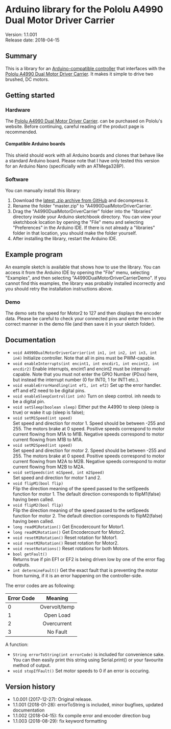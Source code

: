 # Arduino library for the Pololu A4990 Dual Motor Driver Carrier

Version: 1.1.001 <br>
Release date: 2018-04-15 <br>

## Summary

This is a library for an
[Arduino-compatible controller](https://www.pololu.com/arduino) that
interfaces with the
[Pololu A4990 Dual Motor Driver Carrier](https://www.pololu.com/catalog/product/2137).
It makes it simple to drive two brushed, DC motors.

## Getting started

### Hardware

The
[Pololu A4990 Dual Motor Driver Carrier](https://www.pololu.com/catalog/product/2137).
can be purchased on Pololu's website. Before continuing, careful
reading of the product page is recommended.

#### Compatible Arduino boards

This shield should work with all Arduino boards and clones that behave
like a standard Arduino board. Please note that I have only tested this version
for an Arduino Nano (specificially with an ATMega328P).


### Software

You can manually install this library:

1. Download the
   [latest .zip archive from GitHub](https://github.com/joelsa/a4990-dual-motor-driver-carrier/archive/master.zip)
   and decompress it.
2. Rename the folder "master.zip" to "A4990DualMotorDriverCarrier.
3. Drag the "A4990DualMotorDriverCarrier" folder into the "libraries" directory inside your
   Arduino sketchbook directory. You can view your sketchbook location by
   opening the "File" menu and selecting "Preferences" in the Arduino IDE. If
   there is not already a "libraries" folder in that location, you should make
   the folder yourself.
4. After installing the library, restart the Arduino IDE.

## Example program

An example sketch is available that shows how to use the library.  You
can access it from the Arduino IDE by opening the "File" menu,
selecting "Examples", and then selecting "A4990DualMotorDriverCarrierDemo".  If
you cannot find this examples, the library was probably installed
incorrectly and you should retry the installation instructions above.

### Demo

The demo sets the speed for Motor2 to 127 and then displays the encoder data.
Please be careful to check your connected pins and enter them in the correct manner
in the demo file (and then save it in your sketch folder).

## Documentation

- `void A4990DualMotorDriverCarrier(int in1, int in2, int in3, int in4)`
  Initialize controller. Note that all in pins must be PWM-capable.
- `void enableInterrupts(int encint1, int encdir1, int encint2, int encdir2)`
  Enable interrupts, encint1 and encint2 must be interrupt-capable.
  Note that you must not enter the GPIO Number (PDxx) here, but instead
  the interrupt number (0 for INT0, 1 for INT1 etc.).
- `void enableErrorHandling(int ef1, int ef2)` Set up the error handler.
  ef1 and ef2 need to be digital pins.
- `void enableSleepControl(int inh)` Turn on sleep control. inh needs
   to be a digital pin.
- `void setSleep(boolean sleep)` Either put the A4990 to sleep (sleep
  is true) or wake it up (sleep is false);
- `void setM1Speed(int speed)` <br> Set speed and direction for
  motor 1. Speed should be between -255 and 255. The motors brake at 0
  speed. Positive speeds correspond to motor current flowing from M1A
  to M1B. Negative speeds correspond to motor current flowing from M1B
  to M1A.
- `void setM2Speed(int speed)` <br> Set speed and direction for
  motor 2. Speed should be between -255 and 255. The motors brake at 0
  speed. Positive speeds correspond to motor current flowing from M2A
  to M2B. Negative speeds correspond to motor current flowing from M2B
  to M2A.
- `void setSpeeds(int m1Speed, int m2Speed)` <br> Set speed and
  direction for motor 1 and 2.
- `void flipM1(bool flip)` <br> Flip the direction meaning of the
  speed passed to the setSpeeds function for motor 1.  The default
  direction corresponds to flipM1(false) having been called.
- `void flipM2(bool flip)` <br> Flip the direction meaning of the
  speed passed to the setSpeeds function for motor 2.  The default
  direction corresponds to flipM2(false) having been called.
- `long readM1Rotation()` Get Encodercount for Motor1.
- `long readM2Rotation()` Get Encodercount for Motor2.
- `void resetM1Rotation()` Reset rotation for Motor1.
- `void resetM2Rotation()` Reset rotation for Motor2.
- `void resetRotations()` Reset rotations for both Motors.
- `bool getFault()` <br> Returns true if pin EF1 or EF2 is being driven low by
  one of the error flag outputs.
- `int determineFault()` Get the exact fault that is preventing the motor from
  turning, if it is an error happening on the controller-side.
  
 The error codes are as following:
 
 | 	Error Code 	|     	Meaning    		|
 | ----------------------	| :----------------------------:	| 
 |		0		|  	Overvolt/temp	|
 |		1		|	Open Load		|
 |		2		|	Overcurrent		|
 |		3		|	No Fault			|
 
 A function:
 
- `String errorToString(int errorCode)` is included for convenience sake. You can then easily print this string using Serial.print() or your favourite method of output.
- `void stopIfFault()` Set motor speeds to 0 if an error is occuring.

## Version history

* 1.0.001 (2017-12-27): Original release.
* 1.1.001 (2018-01-28): errorToString is included, minor bugfixes, updated documentation
* 1.1.002 (2018-04-15): fix compile error and encoder direction bug
* 1.1.003 (2018-08-29): fix keyword formatting
